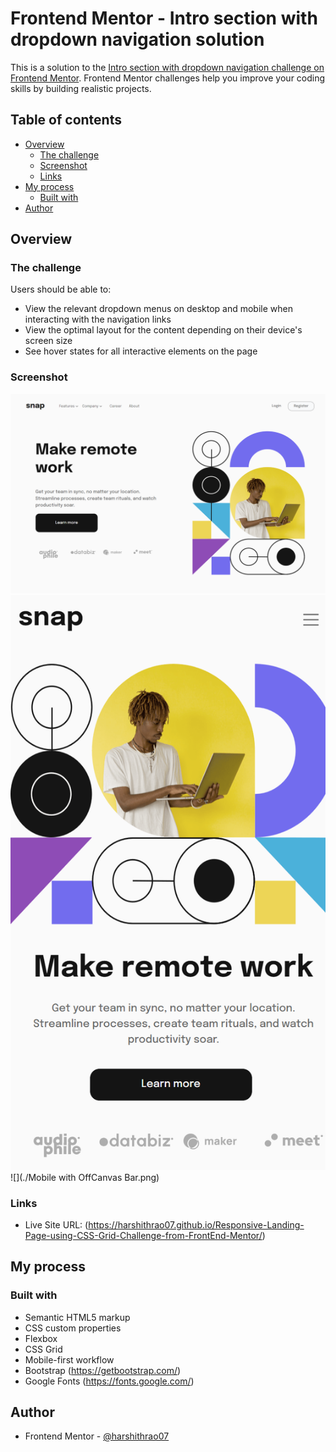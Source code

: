 # Frontend Mentor - Intro section with dropdown navigation solution

This is a solution to the [Intro section with dropdown navigation challenge on Frontend Mentor](https://www.frontendmentor.io/challenges/intro-section-with-dropdown-navigation-ryaPetHE5). Frontend Mentor challenges help you improve your coding skills by building realistic projects.

## Table of contents

- [Overview](#overview)
  - [The challenge](#the-challenge)
  - [Screenshot](#screenshot)
  - [Links](#links)
- [My process](#my-process)
  - [Built with](#built-with)
- [Author](#author)



## Overview

### The challenge

Users should be able to:

- View the relevant dropdown menus on desktop and mobile when interacting with the navigation links
- View the optimal layout for the content depending on their device's screen size
- See hover states for all interactive elements on the page

### Screenshot

![](./Desktop.png)
![](./Mobile.png)
![](./Mobile with OffCanvas Bar.png)

### Links

- Live Site URL: (https://harshithrao07.github.io/Responsive-Landing-Page-using-CSS-Grid-Challenge-from-FrontEnd-Mentor/)

## My process

### Built with

- Semantic HTML5 markup
- CSS custom properties
- Flexbox
- CSS Grid
- Mobile-first workflow
- Bootstrap (https://getbootstrap.com/)
- Google Fonts (https://fonts.google.com/)


## Author

- Frontend Mentor - [@harshithrao07](https://www.frontendmentor.io/profile/harshithrao07)
